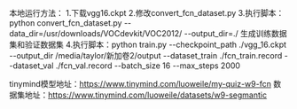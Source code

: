 本地运行方法：
1.下载vgg16.ckpt
2.修改convert_fcn_dataset.py
3.执行脚本：python convert_fcn_dataset.py --data_dir=/usr/downloads/VOCdevkit/VOC2012/ --output_dir=./
生成训练数据集和验证数据集
4.执行脚本：python train.py --checkpoint_path ./vgg_16.ckpt --output_dir /media/taylor/新加卷2/output --dataset_train ./fcn_train.record --dataset_val ./fcn_val.record --batch_size 16 --max_steps 2000

tinymind模型地址：https://www.tinymind.com/luoweile/my-quiz-w9-fcn
      数据集地址：https://www.tinymind.com/luoweile/datasets/w9-segmantic
